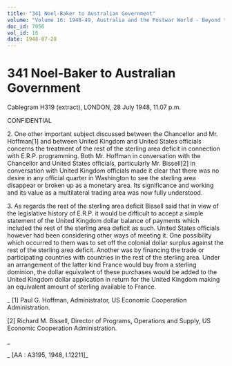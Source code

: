 ```yaml
---
title: "341 Noel-Baker to Australian Government"
volume: "Volume 16: 1948-49, Australia and the Postwar World - Beyond the Region"
doc_id: 7056
vol_id: 16
date: 1948-07-28
---
```


# 341 Noel-Baker to Australian Government

Cablegram H319 (extract), LONDON, 28 July 1948, 11.07 p.m.

CONFIDENTIAL

2\. One other important subject discussed between the Chancellor and Mr. Hoffman[1] and between United Kingdom and United States officials concerns the treatment of the rest of the sterling area deficit in connection with E.R.P. programming. Both Mr. Hoffman in conversation with the Chancellor and United States officials, particularly Mr. Bissell[2] in conversation with United Kingdom officials made it clear that there was no desire in any official quarter in Washington to see the sterling area disappear or broken up as a monetary area. Its significance and working and its value as a multilateral trading area was now fully understood.

3\. As regards the rest of the sterling area deficit Bissell said that in view of the legislative history of E.R.P. it would be difficult to accept a simple statement of the United Kingdom dollar balance of payments which included the rest of the sterling area deficit as such. United States officials however had been considering other ways of meeting it. One possibility which occurred to them was to set off the colonial dollar surplus against the rest of the sterling area deficit. Another was by financing the trade or participating countries with countries in the rest of the sterling area. Under an arrangement of the latter kind France would buy from a sterling dominion, the dollar equivalent of these purchases would be added to the United Kingdom dollar application in return for the United Kingdom making an equivalent amount of sterling available to France.

_ [1] Paul G. Hoffman, Administrator, US Economic Cooperation Administration.

[2] Richard M. Bissell, Director of Programs, Operations and Supply, US Economic Cooperation Administration.

_

_ [AA : A3195, 1948, I.12211]_

